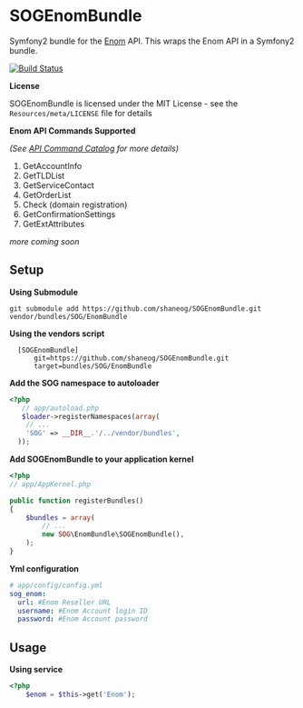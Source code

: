 # SOGEnomBundle
Symfony2 bundle for the [Enom](http://www.enom.com/resellers/api-reseller.aspx) API.
This wraps the Enom API in a Symfony2 bundle.

[![Build Status](https://secure.travis-ci.org/shaneog/SOGEnomBundle.png)](http://travis-ci.org/shaneog/SOGEnomBundle)

**License**

SOGEnomBundle is licensed under the MIT License - see the `Resources/meta/LICENSE` file for details

**Enom API Commands Supported**

*(See [API Command Catalog](http://www.enom.com/APICommandCatalog/index.htm) for more details)*

1. GetAccountInfo
2. GetTLDList
3. GetServiceContact
4. GetOrderList
5. Check (domain registration)
6. GetConfirmationSettings
7. GetExtAttributes

*more coming soon*


## Setup
**Using Submodule**

    git submodule add https://github.com/shaneog/SOGEnomBundle.git vendor/bundles/SOG/EnomBundle
**Using the vendors script**

      [SOGEnomBundle]
          git=https://github.com/shaneog/SOGEnomBundle.git
          target=bundles/SOG/EnomBundle
**Add the SOG namespace to autoloader**

``` php
<?php
   // app/autoload.php
   $loader->registerNamespaces(array(
    // ...
    'SOG' => __DIR__.'/../vendor/bundles',
  ));
```
**Add SOGEnomBundle to your application kernel**

``` php
<?php
// app/AppKernel.php

public function registerBundles()
{
    $bundles = array(
        // ...
        new SOG\EnomBundle\SOGEnomBundle(),
    );
}
```
**Yml configuration**

``` yml
# app/config/config.yml
sog_enom:
  url: #Enom Reseller URL
  username: #Enom Account login ID
  password: #Enom Account password
```
## Usage

**Using service**

``` php
<?php
    $enom = $this->get('Enom');
```